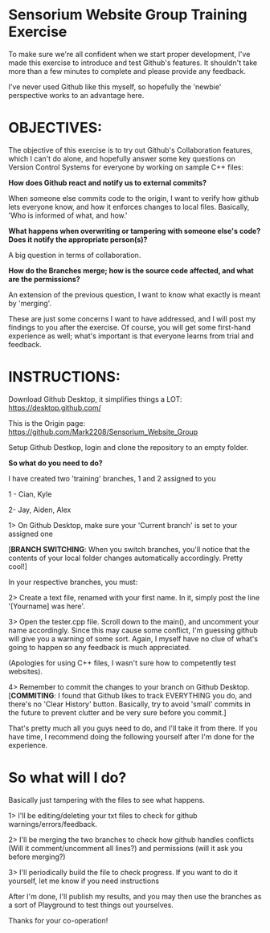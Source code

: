 # Sensorium Website Group Training Exercise

To make sure we're all confident when we start proper development, I've made this exercise to introduce and test Github's features. It shouldn't take more than a few minutes to complete and please provide any feedback.

I've never used Github like this myself, so hopefully the 'newbie' perspective works to an advantage here.

OBJECTIVES:
=

The objective of this exercise is to try out Github's Collaboration features, which I can't do alone, and hopefully answer some key questions on Version Control Systems for everyone by working on sample C++ files:

**How does Github react and notify us to external commits?**

When someone else commits code to the origin, I want to verify how github lets everyone know, and how it enforces changes to local files. Basically, 'Who is informed of what, and how.'

**What happens when overwriting or tampering with someone else's code? Does it notify the appropriate person(s)?**

A big question in terms of collaboration.

**How do the Branches merge; how is the source code affected, and what are the permissions?**

An extension of the previous question, I want to know what exactly is meant by 'merging'.

These are just some concerns I want to have addressed, and I will post my findings to you after the exercise. Of course, you will get some first-hand
experience as well; what's important is that everyone learns from trial and feedback.

INSTRUCTIONS:
=

Download Github Desktop, it simplifies things a LOT: https://desktop.github.com/

This is the Origin page:  https://github.com/Mark2208/Sensorium_Website_Group

Setup Github Destkop, login and clone the repository to an empty folder.

 
**So what do you need to do?**

I have created two 'training' branches, 1 and 2 assigned to you

1 - Cian, Kyle

2- Jay, Aiden, Alex

1> On Github Desktop, make sure your 'Current branch' is set to your assigned one

[**BRANCH SWITCHING**: When you switch branches, you'll notice that the contents of your local folder changes automatically accordingly. Pretty cool!]

In your respective branches, you must:

2> Create a text file, renamed with your first name. In it, simply post the line '[Yourname] was here'.

3> Open the tester.cpp file. Scroll down to the main(), and uncomment your name accordingly. Since this may cause some conflict, 
I'm guessing github will give you a warning of some sort. Again, I myself have no clue of what's going to happen so any feedback is much appreciated.

(Apologies for using C++ files, I wasn't sure how to competently test websites).

4> Remember to commit the changes to your branch on Github Desktop. [**COMMITING**: I found that Github likes to track EVERYTHING you do, and there's no 'Clear History' button. Basically, try to avoid 'small' commits in the future to prevent clutter and be very sure before you commit.]

That's pretty much all you guys need to do, and I'll take it from there. If you have time, I recommend doing the following yourself after I'm done for the experience.

So what will I do?
=

Basically just tampering with the files to see what happens.

1> I'll be editing/deleting your txt files to check for github warnings/errors/feedback.
 
2> I'll be merging the two branches to check how github handles conflicts (Will it comment/uncomment all lines?) and permissions 
(will it ask you before merging?)

3> I'll periodically build the file to check progress. If you want to do it yourself, let me know if you need instructions 

After I'm done, I'll publish my results, and you may then use the branches as a sort of Playground to test things out yourselves.

Thanks for your co-operation!





